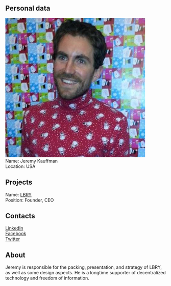 ## Personal data
![ photo](photo/jeremy_kauffman.jpg)  
Name: Jeremy Kauffman  
Location: USA  
## Projects 
Name: [LBRY](../projects/lbry.md)  
Position: Founder, CEO
## Contacts
[LinkedIn](https://www.linkedin.com/in/kauffj/)  
[Facebook](https://www.facebook.com/kauffj)  
[Twitter](https://twitter.com/jeremykauffman)  
## About
Jeremy is responsible for the packing, presentation, and strategy of LBRY, as well as some design aspects. He is a longtime supporter of decentralized technology and freedom of information.
